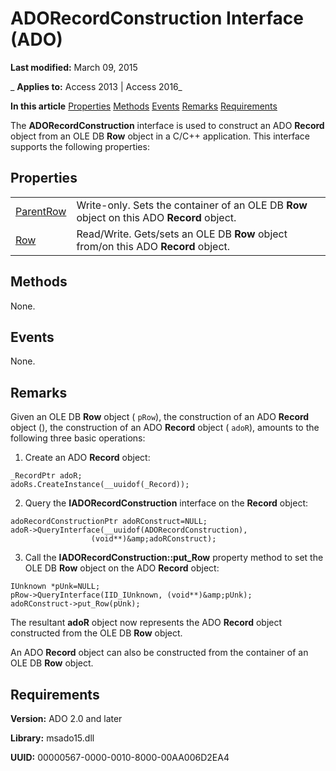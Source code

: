 
# ADORecordConstruction Interface (ADO)

 **Last modified:** March 09, 2015

 _ **Applies to:** Access 2013 | Access 2016_

 **In this article**
[Properties](#sectionSection1)
[Methods](#sectionSection2)
[Events](#sectionSection3)
[Remarks](#sectionSection4)
[Requirements](#sectionSection5)



The  **ADORecordConstruction** interface is used to construct an ADO **Record** object from an OLE DB **Row** object in a C/C++ application.
This interface supports the following properties:

## Properties
<a name="sectionSection1"> </a>


|||
|:-----|:-----|
|[ParentRow](c7520353-9428-9c8f-9d21-ff42e30e1193.md)|Write-only. Sets the container of an OLE DB **Row** object on this ADO **Record** object.|
|[Row](1c2b0e27-7232-4b1c-826c-9dc15d758851.md)|Read/Write. Gets/sets an OLE DB **Row** object from/on this ADO **Record** object.|

## Methods
<a name="sectionSection2"> </a>

None.


## Events
<a name="sectionSection3"> </a>

None.


## Remarks
<a name="sectionSection4"> </a>

Given an OLE DB  **Row** object ( `pRow`), the construction of an ADO  **Record** object (), the construction of an ADO **Record** object ( `adoR`), amounts to the following three basic operations:


1. Create an ADO  **Record** object:
    
  ```
  _RecordPtr adoR;
adoRs.CreateInstance(__uuidof(_Record));

  ```

2. Query the  **IADORecordConstruction** interface on the **Record** object:
    
  ```
  adoRecordConstructionPtr adoRConstruct=NULL;
adoR->QueryInterface(__uuidof(ADORecordConstruction),
                    (void**)&amp;adoRConstruct);

  ```

3. Call the  **IADORecordConstruction::put_Row** property method to set the OLE DB **Row** object on the ADO **Record** object:
    
  ```
  IUnknown *pUnk=NULL;
pRow->QueryInterface(IID_IUnknown, (void**)&amp;pUnk);
adoRConstruct->put_Row(pUnk);

  ```

The resultant  **adoR** object now represents the ADO **Record** object constructed from the OLE DB **Row** object.

An ADO  **Record** object can also be constructed from the container of an OLE DB **Row** object.


## Requirements
<a name="sectionSection5"> </a>

 **Version:** ADO 2.0 and later

 **Library:** msado15.dll

 **UUID:** 00000567-0000-0010-8000-00AA006D2EA4

